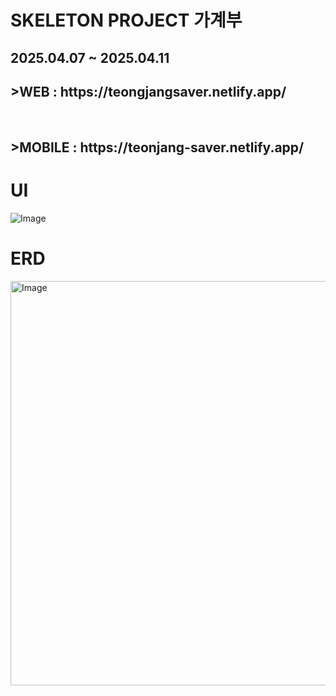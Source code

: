 # SKELETON PROJECT 가계부
<h2>2025.04.07 ~ 2025.04.11</h2>
<h2>>WEB : https://teongjangsaver.netlify.app/</h2><br />
<h2>>MOBILE : https://teonjang-saver.netlify.app/</h2>

# UI
![Image](https://github.com/user-attachments/assets/3106a8b7-c9fd-420e-9c99-accd6860966c)

# ERD
<img width="647" alt="Image" src="https://github.com/user-attachments/assets/3eb6b5e3-8ecf-4b59-a402-82c2d995efcb" />
